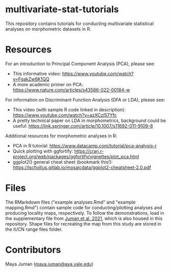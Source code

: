# multivariate-stat-tutorials

This repository contains tutorials for conducting multivariate statistical analyses on morphometric datasets in R.

# Resources

For an introduction to Principal Component Analysis (PCA), please see:
* This informative video: https://www.youtube.com/watch?v=FgakZw6K1QQ
* A more academic primer on PCA: https://www.nature.com/articles/s43586-022-00184-w

For information on Discriminant Function Analysis (DFA or LDA), please see:
* This video (with sample R code linked in description): https://www.youtube.com/watch?v=azXCzI57Yfc
* A pretty technical paper on LDA in morphometrics, background could be useful: https://link.springer.com/article/10.1007/s11692-011-9109-8

Additional resources for morphometric analyses in R:
* PCA in R tutorial: https://www.datacamp.com/tutorial/pca-analysis-r
* Quick plotting with ggfortify: https://cran.r-project.org/web/packages/ggfortify/vignettes/plot_pca.html
* ggplot2() general cheat sheet (bookmark this!): https://lscholtus.gitlab.io/mosaicdata/ggplot2-cheatsheet-2.0.pdf

# Files
The RMarkdown files ("example analyses.Rmd" and "example mapping.Rmd") contain sample code for conducting/plotting analyses and producing locality maps, respectively. To follow the demonstrations, load in the supplementary file from <a href="https://doi.org/10.1007/s10914-021-09556-7" target="_blank">Juman et al. 2021</a>, which is also housed in this repository. Shape files for recreating the map from this study are stored in the IUCN range files folder.

# Contributors
Maya Juman (maya.juman@aya.yale.edu)

